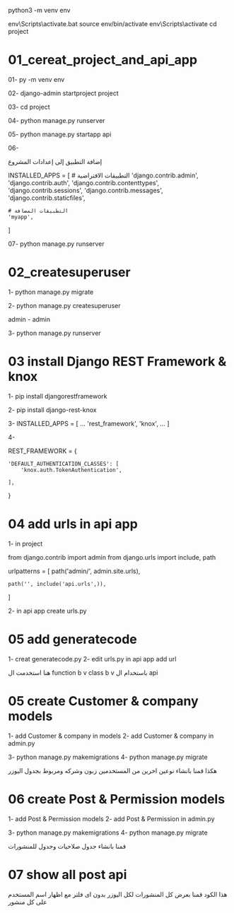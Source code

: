 
python3 -m venv env

env\Scripts\activate.bat
source env/bin/activate
env\Scripts\activate
cd project

# 01_cereat_project_and_api_app

01- py -m venv env

02- django-admin startproject project

03- cd project

04- python manage.py runserver

05- python manage.py startapp api


06- 

إضافة التطبيق إلى إعدادات المشروع



INSTALLED_APPS = [
    # التطبيقات الافتراضية
    'django.contrib.admin',
    'django.contrib.auth',
    'django.contrib.contenttypes',
    'django.contrib.sessions',
    'django.contrib.messages',
    'django.contrib.staticfiles',
    
    # التطبيقات المضافة
    'myapp',
]





07- python manage.py runserver





# 02_createsuperuser

1- python manage.py migrate

2- python manage.py createsuperuser

admin - admin 

3- python manage.py runserver



# 03 install Django REST Framework & knox

1- pip install djangorestframework

2- pip install django-rest-knox


3-
INSTALLED_APPS = [
    ...
    'rest_framework',
    'knox',
    ...
]


4- 

REST_FRAMEWORK = {
 
    'DEFAULT_AUTHENTICATION_CLASSES': [
        'knox.auth.TokenAuthentication',
    
    ],

}







# 04 add urls in api app 

1- in project 

from django.contrib import admin
from django.urls import include, path

urlpatterns = [
    path('admin/', admin.site.urls),

    path('', include('api.urls',)),

]



2- in api app 
  create urls.py 






# 05 add generatecode 
1- creat generatecode.py
2- edit urls.py in api app 
    add url 

هنا استخدمت ال 
function b v 
class b v 
باستخدام ال
api 


# 05 create Customer & company models 
1- add  Customer & company in  models
2-  add Customer & company in  admin.py

3- python manage.py makemigrations
4- python manage.py migrate


هكذا قمنا بانشاء نوعين اخرين من المستخدمين زبون وشركه ومربوط بجدول اليوزر 

# 06 create Post & Permission models 

1- add Post & Permission models
2-  add Post & Permission in  admin.py


3- python manage.py makemigrations
4- python manage.py migrate

قمنا بانشاء جدول صلاحيات وجدول للمنشورات 





# 07 show all post api 



هذا الكود قمنا بعرض كل المنشورات لكل اليوزر بدون اى فلتر مع اظهار اسم المستخدم على كل منشور 








